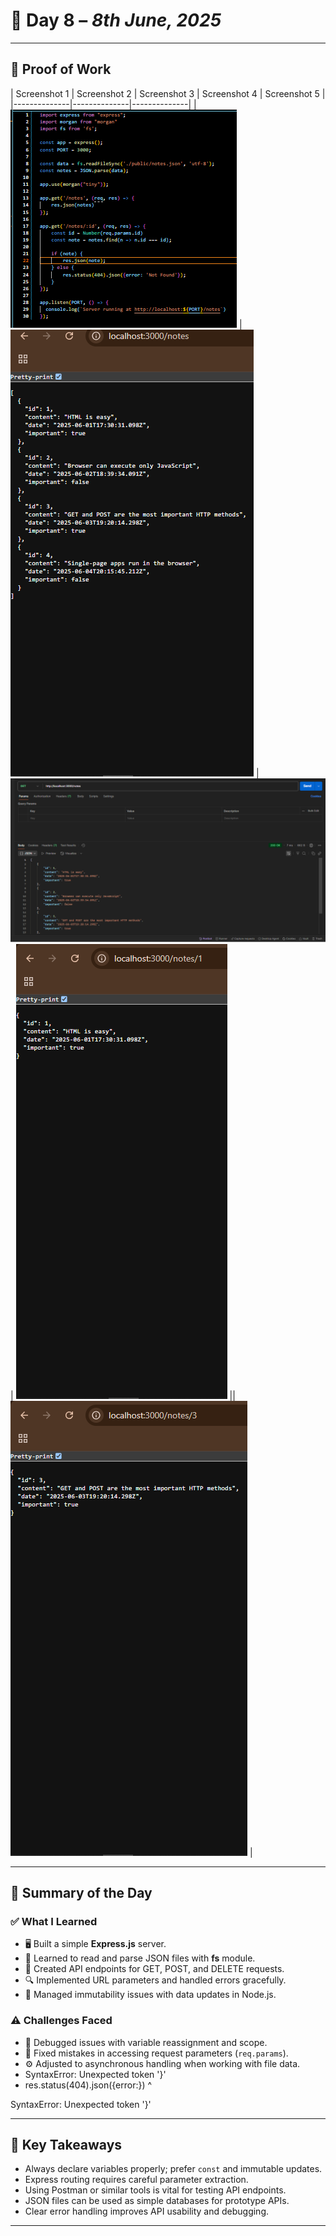 # 📘 Day 8 – *8th June, 2025*

---

## 📸 Proof of Work
| Screenshot 1 | Screenshot 2 | Screenshot 3 | Screenshot 4 | Screenshot 5 |
|--------------|--------------|--------------|
| ![Image 1](../Images/Screenshot%20(325).png) | ![Image 2](../Images/Screenshot%20(326).png) | ![Image 3](../Images/Screenshot%20(327).png) | ![Image 4](../Images/Screenshot%20(328).png) || ![Image 5](../Images/Screenshot%20(329).png) |

---

## 🧠 Summary of the Day

### ✅ What I Learned
- 🖥️ Built a simple **Express.js** server.
- 📂 Learned to read and parse JSON files with **fs** module.
- 🔗 Created API endpoints for GET, POST, and DELETE requests.
- 🔍 Implemented URL parameters and handled errors gracefully.
- 🔄 Managed immutability issues with data updates in Node.js.

### ⚠️ Challenges Faced
- 🐛 Debugged issues with variable reassignment and scope.
- 🚫 Fixed mistakes in accessing request parameters (`req.params`).
- ⚙️ Adjusted to asynchronous handling when working with file data.
- SyntaxError: Unexpected token '}'
-  res.status(404).json({error:})
                                    ^

SyntaxError: Unexpected token '}'

---

## 🚀 Key Takeaways
- Always declare variables properly; prefer `const` and immutable updates.
- Express routing requires careful parameter extraction.
- Using Postman or similar tools is vital for testing API endpoints.
- JSON files can be used as simple databases for prototype APIs.
- Clear error handling improves API usability and debugging.

---
